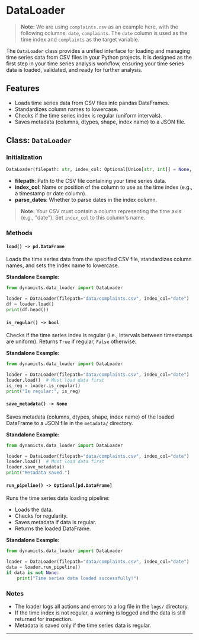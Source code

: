 # DataLoader

> **Note:** We are using `complaints.csv` as an example here, with the following columns: `date`, `complaints`. The `date` column is used as the time index and `complaints` as the target variable.

The `DataLoader` class provides a unified interface for loading and managing time series data from CSV files in your Python projects. It is designed as the first step in your time series analysis workflow, ensuring your time series data is loaded, validated, and ready for further analysis.

## Features

- Loads time series data from CSV files into pandas DataFrames.
- Standardizes column names to lowercase.
- Checks if the time series index is regular (uniform intervals).
- Saves metadata (columns, dtypes, shape, index name) to a JSON file.

## Class: `DataLoader`

### Initialization

```python
DataLoader(filepath: str, index_col: Optional[Union[str, int]] = None, parse_dates: Union[bool, list] = True)
```

- **filepath**: Path to the CSV file containing your time series data.
- **index_col**: Name or position of the column to use as the time index (e.g., a timestamp or date column).
- **parse_dates**: Whether to parse dates in the index column.

> **Note:** Your CSV must contain a column representing the time axis (e.g., "date"). Set `index_col` to this column's name.

### Methods

#### `load() -> pd.DataFrame`

Loads the time series data from the specified CSV file, standardizes column names, and sets the index name to lowercase.

**Standalone Example:**
```python
from dynamicts.data_loader import DataLoader

loader = DataLoader(filepath="data/complaints.csv", index_col="date")
df = loader.load()
print(df.head())
```

#### `is_regular() -> bool`

Checks if the time series index is regular (i.e., intervals between timestamps are uniform). Returns `True` if regular, `False` otherwise.

**Standalone Example:**
```python
from dynamicts.data_loader import DataLoader

loader = DataLoader(filepath="data/complaints.csv", index_col="date")
loader.load()  # Must load data first
is_reg = loader.is_regular()
print("Is regular:", is_reg)
```

#### `save_metadata() -> None`

Saves metadata (columns, dtypes, shape, index name) of the loaded DataFrame to a JSON file in the `metadata/` directory.

**Standalone Example:**
```python
from dynamicts.data_loader import DataLoader

loader = DataLoader(filepath="data/complaints.csv", index_col="date")
loader.load()  # Must load data first
loader.save_metadata()
print("Metadata saved.")
```

#### `run_pipeline() -> Optional[pd.DataFrame]`

Runs the time series data loading pipeline:
- Loads the data.
- Checks for regularity.
- Saves metadata if data is regular.
- Returns the loaded DataFrame.

**Standalone Example:**
```python
from dynamicts.data_loader import DataLoader

loader = DataLoader(filepath="data/complaints.csv", index_col="date")
data = loader.run_pipeline()
if data is not None:
    print("Time series data loaded successfully!")
```

### Notes

- The loader logs all actions and errors to a log file in the `logs/` directory.
- If the time index is not regular, a warning is logged and the data is still returned for inspection.
- Metadata is saved only if the time series data is regular.

---
